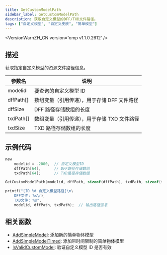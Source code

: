 ```yaml
---
title: GetCustomModelPath
sidebar_label: GetCustomModelPath
description: 获取自定义模型的DFF/TXD文件路径。
tags: ["自定义模型", "自定义皮肤", "简单模型"]
---
```


<VersionWarnZH_CN version='omp v1.1.0.2612' />

## 描述

获取指定自定义模型的资源文件路径信息。

| 参数名    | 说明                                        |
| --------- | ------------------------------------------- |
| modelid   | 要查询的自定义模型 ID                       |
| dffPath[] | 数组变量（引用传递），用于存储 DFF 文件路径 |
| dffSize   | DFF 路径存储数组的长度                      |
| txdPath[] | 数组变量（引用传递），用于存储 TXD 文件路径 |
| txdSize   | TXD 路径存储数组的长度                      |

## 示例代码

```c
new
    modelid = -2000,  // 自定义模型ID
    dffPath[64],      // DFF路径存储数组
    txdPath[64];      // TXD路径存储数组

GetCustomModelPath(modelid, dffPath, sizeof(dffPath), txdPath, sizeof(txdPath));

printf("[ID %d 自定义模型路径]\n\
    DFF文件: %s\n\
    TXD文件: %s",
    modelid, dffPath, txdPath);  // 输出路径信息
```

## 相关函数

- [AddSimpleModel](AddSimpleModel.md): 添加新的简单物体模型
- [AddSimpleModelTimed](AddSimpleModelTimed.md): 添加带时间限制的简单物体模型
- [IsValidCustomModel](IsValidCustomModel.md): 验证自定义模型 ID 是否有效
